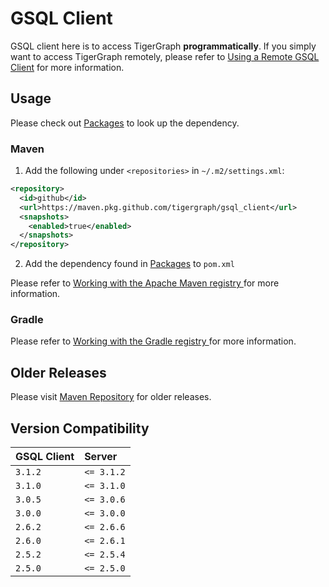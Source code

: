 # GSQL Client
GSQL client here is to access TigerGraph **programmatically**. If you simply want to access TigerGraph remotely, please refer to [Using a Remote GSQL Client](https://docs.tigergraph.com/dev/using-a-remote-gsql-client) for more information.

## Usage
Please check out [Packages](https://github.com/tigergraph/gsql_client/packages) to look up the dependency.
### Maven
1. Add the following under `<repositories>` in `~/.m2/settings.xml`:
```xml
<repository>
  <id>github</id>
  <url>https://maven.pkg.github.com/tigergraph/gsql_client</url>
  <snapshots>
    <enabled>true</enabled>
  </snapshots>
</repository>
```
2. Add the dependency found in [Packages](https://github.com/tigergraph/gsql_client/packages) to `pom.xml`

Please refer to [Working with the Apache Maven registry
](https://docs.github.com/en/packages/working-with-a-github-packages-registry/working-with-the-apache-maven-registry) for more information.

### Gradle

Please refer to [Working with the Gradle registry
](https://docs.github.com/en/packages/working-with-a-github-packages-registry/working-with-the-gradle-registry) for more information.
## Older Releases
Please visit [Maven Repository](https://mvnrepository.com/artifact/com.tigergraph.client/gsql_client) for older releases.

## Version Compatibility
| GSQL Client | Server |
| :---------- | :--------- |
| `3.1.2`     | `<= 3.1.2` |
| `3.1.0`     | `<= 3.1.0` |
| `3.0.5`     | `<= 3.0.6` |
| `3.0.0`     | `<= 3.0.0` |
| `2.6.2`     | `<= 2.6.6` |
| `2.6.0`     | `<= 2.6.1` |
| `2.5.2`     | `<= 2.5.4` |
| `2.5.0`     | `<= 2.5.0` |
